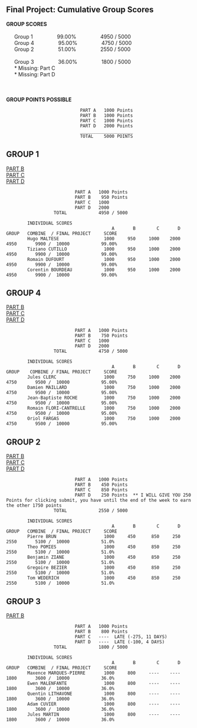 ## Final Project:   Cumulative Group Scores

<strong>GROUP SCORES</strong></br></br>
&ensp; &ensp; Group 1&ensp; &ensp; &ensp; &ensp; &ensp; &ensp; 99.00%&ensp; &ensp; &ensp; &ensp; &ensp; &ensp; 4950 / 5000</br>
&ensp; &ensp; Group 4&ensp; &ensp; &ensp; &ensp; &ensp; &ensp; 95.00%&ensp; &ensp; &ensp; &ensp; &ensp; &ensp; 4750 / 5000</br>
&ensp; &ensp; Group 2&ensp; &ensp; &ensp; &ensp; &ensp; &ensp; 51.00%&ensp; &ensp; &ensp; &ensp; &ensp; &ensp; 2550 / 5000</br></br>
&ensp; &ensp; Group 3&ensp; &ensp; &ensp; &ensp; &ensp; &ensp; 36.00%&ensp; &ensp; &ensp; &ensp; &ensp; &ensp; 1800 / 5000</br>
&ensp; &ensp; * Missing: Part C </br>
&ensp; &ensp; * Missing: Part D </br></br>
</br></br>
                            <strong>GROUP POINTS POSSIBLE</strong>
                            
                                PART A   1000 Points
                                PART B   1000 Points
                                PART C   1000 Points
                                PART D   2000 Points
                                ____________________
                                TOTAL    5000 POINTS

## GROUP 1
  
[PART B](https://github.com/tcutillo/Tiziano_TurnIn/commit/6da72be6bd65a4252d16560352f01d5b973e88ae#diff-da00cd85c84e13612f41a5be251410fa4b5cd17008a48e7e51ba0ab64476b652)</br>
[PART C](https://github.com/tcutillo/Tiziano_TurnIn/tree/main/WORK_COMPLETED/RISK_MANAGEMENT/SEA_RULE_PROJECT_1_PART_C)</br>
[PART D](https://github.com/tcutillo/Tiziano_TurnIn/tree/main/WORK_COMPLETED/RISK_MANAGEMENT/SEA_RULE_PROJECT_1_PART_D)</br>
  <!-- hugo.maltese@epitech.eu, tiziano.cutillo@epitech.eu, romain.dufourt@epitech.eu, corentin.bourdeau@epitech.eu</br> -->  
  
                              PART A   1000 Points
                              PART B    950 Points
                              PART C   1000
                              PART D   2000
                      TOTAL            4950 / 5000
                      
            INDIVIDUAL SCORES          
                                            A       B        C       D     GROUP   COMBINE  / FINAL PROJECT     SCORE  
            Hugo MALTESE                 1000     950     1000    2000      4950       9900 /  10000            99.00%
            Tiziano CUTILLO              1000     950     1000    2000      4950       9900 /  10000            99.00%
            Romain DUFOURT               1000     950     1000    2000      4950       9900 /  10000            99.00%
            Corentin BOURDEAU            1000     950     1000    2000      4950       9900 /  10000            99.00%
            
<!-- Part B: GROUP SCORES-->  
<!-- -50 PTS LATE-->  
<!-- https://github.com/tcutillo/Tiziano_TurnIn/commit/6da72be6bd65a4252d16560352f01d5b973e88ae#diff-da00cd85c84e13612f41a5be251410fa4b5cd17008a48e7e51ba0ab64476b652 -->  


    
## GROUP 4

[PART B](https://github.com/Jules-gitclerc/JulesClerc_TurnIn/blob/main/SEA%20RULE%20PROJECT%201/Part%20II/bond_new.csv)</br>
[PART C](https://github.com/Jules-gitclerc/JulesClerc_TurnIn/tree/main/SEA%20RULE%20PROJECT%201/PART%20III)</br>
[PART D](https://github.com/Jules-gitclerc/JulesClerc_TurnIn/tree/main/SEA%20RULE%20PROJECT%201#presentation-of-the-automated-trading-project-based-on-interactive-brokers-tws-api)


  <!-- jules.clerc@epitech.eu, damien.maillard@epitech.eu, jbroesch@pm.me, orifarfig@gmail.com, romain.flori-cantrelle@epitech.eu</br> -->
  
                              PART A   1000 Points
                              PART B    750 Points
                              PART C   1000
                              PART D   2000
                      TOTAL            4750 / 5000
                      
            INDIVIDUAL SCORES          
                                            A       B        C       D     GROUP    COMBINE / FINAL PROJECT     SCORE  
            Jules CLERC                  1000     750     1000    2000      4750       9500 /  10000            95.00%
            Damien MAILLARD              1000     750     1000    2000      4750       9500 /  10000            95.00%
            Jean-Baptiste ROCHE          1000     750     1000    2000      4750       9500 /  10000            95.00%
            Romain FLORI-CANTRELLE       1000     750     1000    2000      4750       9500 /  10000            95.00%
            Oriol FARGAS                 1000     750     1000    2000      4750       9500 /  10000            95.00%
            
  
<!-- Part B: GROUP SCORES -->  
<!-- -50 PTS.  LATE -->  
<!-- -50 PTS. INCORRECT 15c3-1 NET CAPITAL CALCULATION</br> -->  
<!-- -150 PTS. INCORRECT CASH ALLOCATION CALCULATION</br> -->  
<!-- https://github.com/Jules-gitclerc/JulesClerc_TurnIn/blob/main/SEA%20RULE%20PROJECT%201/Part%20II/bond_new.csv -->  
<!-- ^ If you want, you can refer back to the section on Rule 15c3-1 and correct this. -->  
<!-- ^ https://github.com/Jules-gitclerc/JulesClerc_TurnIn/tree/main/SEA%20RULE%20PROJECT%201/Part%20II -->  
    

## GROUP 2
  
[PART B](https://github.com/RassGo/PIERREBRUN_TurnIn/tree/main/Sea%20Project/TWS%20API%206)</br>
[PART C](https://github.com/TheGorb/TomWederich_TurnIn/tree/main/Bo_Excercise/Exercise_Result/FINAL_PROJECT)</br>
[PART D](https://github.com/gregoirebezier/Gregoire_Turnin/blob/master/final_proj_part_d.txt)

  <!-- pierre.brun@epitech.eu, theo.pomies@epitech.eu, benjamin.ziane@epitech.eu, gregoire.bezier@epitech.eu, tom.wederich@epitech.eu</br>  -->
  
                              PART A   1000 Points
                              PART B    450 Points
                              PART C    850 Points
                              PART D    250 Points  ** I WILL GIVE YOU 250 Points for clicking submit, you have until the end of the week to earn the other 1750 points
                      TOTAL            2550 / 5000
                      
            INDIVIDUAL SCORES          
                                            A       B        C       D     GROUP   COMBINE  / FINAL PROJECT     SCORE  
            Pierre BRUN                  1000     450      850     250      2550       5100 /  10000            51.0%
            Theo POMIES                  1000     450      850     250      2550       5100 /  10000            51.0%
            Benjamin ZIANE               1000     450      850     250      2550       5100 /  10000            51.0%
            Gregoire BEZIER              1000     450      850     250      2550       5100 /  10000            51.0%
            Tom WEDERICH                 1000     450      850     250      2550       5100 /  10000            51.0%
            
    
 <!-- Part B: GROUP SCORES  -->
 <!-- -150 PTS, LATE   -->
 <!-- -200 PTS, NO OUTPUT FILE WITH CAPITAL ALLOCATION TOTALS.-->
 <!-- -200 PTS, NO OUTPUT FILE WITH MARGIN REQUIREMENTS. -->
    


## GROUP 3
  
[PART B](https://github.com/ions29/cpp-reading-material/blob/main/Final%20Project/PROJECT_1_PART_B.zip)
  
  <!-- maxence.marques-pierre@epitech.eu, ewen1.malenfant@epitech.eu, adam.cuvier@epitech.eu, quentin.lithavone@epitech.eu, martinjules70@gmail.com</br> -->
  
                              PART A   1000 Points
                              PART B    800 Points
                              PART C   ----  LATE (-275, 11 DAYS)
                              PART D   ----  LATE (-100, 4 DAYS)
                      TOTAL            1800 / 5000
                      
            INDIVIDUAL SCORES          
                                            A       B        C       D     GROUP   COMBINE  / FINAL PROJECT     SCORE  
            Maxence MARQUES-PIERRE       1000     800     ----    ----      1800       3600 /  10000            36.0%
            Ewen MALENFANTE              1000     800     ----    ----      1800       3600 /  10000            36.0%
            Quentin LITHAVONE            1000     800     ----    ----      1800       3600 /  10000            36.0%
            Adam CUVIER                  1000     800     ----    ----      1800       3600 /  10000            36.0%
            Jules MARTIN                 1000     800     ----    ----      1800       3600 /  10000            36.0%
            
    
 
 <!-- Part B: GROUP SCORES   -->
 <!-- - 200 PTS, LATE -->
 <!-- - Great Job with the output file!  -->
    

